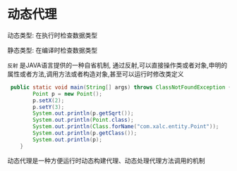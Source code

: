 # 动态代理

动态类型: 在执行时检查数据类型

静态类型: 在编译时检查数据类型

`反射` 是JAVA语言提供的一种自省机制, 通过反射,可以直接操作类或者对象,申明的属性或者方法,调用方法或者构造对象,甚至可以运行时修改类定义

```java
 public static void main(String[] args) throws ClassNotFoundException {
        Point p = new Point();
        p.setX(2);
        p.setY(3);
        System.out.println(p.getSqrt());
        System.out.println(Point.class);
        System.out.println(Class.forName("com.xalc.entity.Point"));
        System.out.println(p.getClass());
        System.out.println(p);
    }
```

动态代理是一种方便运行时动态构建代理、动态处理代理方法调用的机制